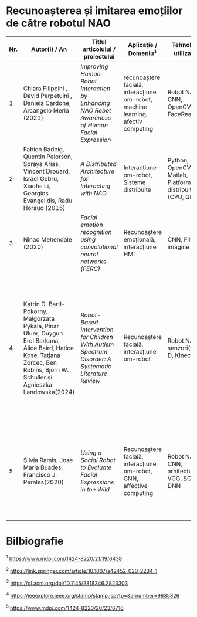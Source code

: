 # Recunoașterea și imitarea emoțiilor de către robotul NAO

| Nr. | Autor(i) / An | Titlul articolului / proiectului | Aplicație / Domeniu<sup>1</sup> | Tehnologii utilizate<sup>2</sup> | Metodologie / Abordare<sup>3</sup> | Rezultate<sup>4</sup> | Limitări<sup>5</sup> | Comentarii suplimentare<sup>6</sup> |
|-----|---------------|----------------------------------|----------------------------------|----------------------------------|-------------------------------------|------------------------|------------------------|--------------------------------------|
| 1   | Chiara Filippini , David Perpetuini , Daniela Cardone, Arcangelo Merla (2021) | *Improving Human–Robot Interaction by Enhancing NAO Robot Awareness of Human Facial Expression* | recunoaștere facială, interacțiune om-robot, machine learning, afectiv computing | Robot NAO, CNN, OpenCV, FaceReader7 | Utilizare și extindere a modelului CNN pentru detectarea expresiilor faciale | Acuratețe de 91% pentru "fericit", 90% pentru "trist", 75% pentru "surprins" și "speriat" | Acuratețe scăzută pentru expresiile "neutru" și "furios"; sensibilitate la iluminat și orientarea feței | Studiul îmbunătățește detectarea emoțiilor pentru a crea o interacțiune mai naturală cu robotul NAO |
| 2   | Fabien Badeig, Quentin Pelorson, Soraya Arias, Vincent Drouard, Israel Gebru, Xiaofei Li, Georgios Evangelidis, Radu Horaud (2015) | *A Distributed Architecture for Interacting with NAO* | Interacțiune om-robot, Sisteme distribuite | Python, C++, OpenCV, Matlab, Platforme distribuite (CPU, GPU) | Arhitectură distribuită pentru extinderea resurselor de calcul ale robotului NAO | Îmbunătățește procesarea expresiilor faciale și analiza audio | Necesită cunoștințe avansate pentru dezvoltarea software-ului și resurse de calcul suplimentare | Simplifică sarcinile complexe prin folosirea resurselor externe pentru analiză detaliată |
| 3   | Ninad Mehendale (2020) | *Facial emotion recognition using convolutional neural networks (FERC)* | Recunoaștere emoțională, interacțiune HMI | CNN, Filtrare imagine | CNN pe două niveluri: eliminare fundal și extragere vector expresional (EV) | Acuratețe de 96% pentru 5 emoții de bază (fericire, tristețe, surpriză etc.) | Probleme cu orientarea imaginii și părul facial în prezența umbrelor sau a fețelor multiple | Algoritm aplicabil în detectarea minciunilor și analiza emoțională în educație |
| 4   |Katrin D. Bartl-Pokorny, Małgorzata Pykala, Pinar Uluer, Duygun Erol Barkana, Alice Baird, Hatice Kose, Tatjana Zorcec, Ben Robins, Björn W. Schuller și Agnieszka Landowska(2024)|*Robot-Based Intervention for Children With Autism Spectrum Disorder: A Systematic Literature Review* | Recunoaștere facială, interacțiune om-robot | Robot NAO, senzori(RGB-D, Kinect) |Testarea roboților interactivi (precum NAO) în dezvoltarea unor sisteme de terapie ce pot îmbunătăți abilitățile sociale și emoționale ale copiilor cu ASD | Utilizarea pe scară largă a roboților NAO în comunicarea dintre terapeuți și copiii cu ASD. Copiii au demonstrat îmbunătățiri în recunoașterea emoțiilor de bază, precum fericire, tristețe, frică și furie, atunci când au interacționat cu NAO | Capacitatea limitată a lui NAO de a gestiona abordări personalizate, de a diferenția emoțiile copiilor |                                      |
| 5   |Silvia Ramis, Jose Maria Buades, Francisco J. Perales(2020) | *Using a Social Robot to Evaluate Facial Expressions in the Wild*  | Recunoaștere facială, interacțiune om-robot, CNN, affective computing | Robot NAO, CNN, arhitecturi VGG, SCAE, DNN | Dezvoltarea unui sistem de interacțiune bazat pe NAO ce folosește CNN pentru recunoașterea expresiilor faciale umane. | Rezultate competitive ale recunoașterii emoțiilor de către NAO în comparație cu cele ale experților din domeniu | Confundarea emoțiilor neutre cu cele de furie, procesor limitat NAO în vederea sarcinilor de procesare pentru interacțiunea fluentă cu utilizatorul |  |

# Bilbiografie
<sup>1</sup> https://www.mdpi.com/1424-8220/21/19/6438

<sup>2</sup> https://link.springer.com/article/10.1007/s42452-020-2234-1

<sup>3</sup> https://dl.acm.org/doi/10.1145/2818346.2823303

<sup>4</sup> https://ieeexplore.ieee.org/stamp/stamp.jsp?tp=&arnumber=9635826

<sup>5</sup> https://www.mdpi.com/1424-8220/20/23/6716
